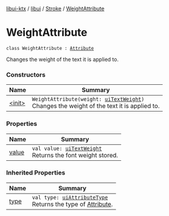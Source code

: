 [libui-ktx](../../../index.md) / [libui](../../index.md) / [Stroke](../index.md) / [WeightAttribute](./index.md)

# WeightAttribute

`class WeightAttribute : `[`Attribute`](../-attribute/index.md)

Changes the weight of the text it is applied to.

### Constructors

| Name | Summary |
|---|---|
| [&lt;init&gt;](-init-.md) | `WeightAttribute(weight: `[`uiTextWeight`](../../ui-text-weight.md)`)`<br>Changes the weight of the text it is applied to. |

### Properties

| Name | Summary |
|---|---|
| [value](value.md) | `val value: `[`uiTextWeight`](../../ui-text-weight.md)<br>Returns the font weight stored. |

### Inherited Properties

| Name | Summary |
|---|---|
| [type](../-attribute/type.md) | `val type: `[`uiAttributeType`](../../ui-attribute-type.md)<br>Returns the type of [Attribute](../-attribute/index.md). |

